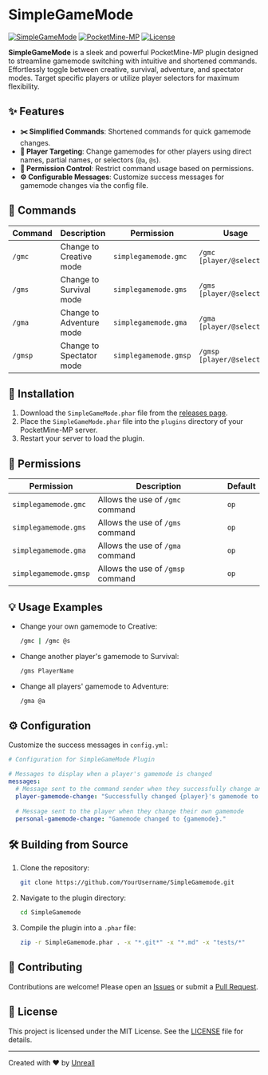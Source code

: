 # SimpleGameMode

[![SimpleGameMode](https://img.shields.io/badge/SimpleGamemode-v1.0.0-brightgreen.svg)](https://github.com/ImmoDevs/SimpleGameMode)
[![PocketMine-MP](https://img.shields.io/badge/PocketMine--MP-5.0.0-blue.svg)](https://github.com/pmmp/PocketMine-MP)
[![License](https://img.shields.io/badge/License-MIT-yellow.svg)](https://github.com/ImmoDevs/SimpleGameMode/blob/main/LICENSE)

**SimpleGameMode** is a sleek and powerful PocketMine-MP plugin designed to streamline gamemode switching with intuitive and shortened commands. Effortlessly toggle between creative, survival, adventure, and spectator modes. Target specific players or utilize player selectors for maximum flexibility.

## ✨ Features

- **✂️ Simplified Commands**: Shortened commands for quick gamemode changes.
- **🎯 Player Targeting**: Change gamemodes for other players using direct names, partial names, or selectors (`@a`, `@s`).
- **🔐 Permission Control**: Restrict command usage based on permissions.
- **⚙️ Configurable Messages**: Customize success messages for gamemode changes via the config file.

## 📜 Commands

| Command | Description                        | Permission            | Usage                      |
|---------|------------------------------------|-----------------------|----------------------------|
| `/gmc`  | Change to Creative mode            | `simplegamemode.gmc`  | `/gmc [player/@selector]`  |
| `/gms`  | Change to Survival mode            | `simplegamemode.gms`  | `/gms [player/@selector]`  |
| `/gma`  | Change to Adventure mode           | `simplegamemode.gma`  | `/gma [player/@selector]`  |
| `/gmsp` | Change to Spectator mode           | `simplegamemode.gmsp` | `/gmsp [player/@selector]` |

## 🚀 Installation

1. Download the `SimpleGameMode.phar` file from the [releases page](https://github.com/ImmoDevs/SimpleGamemode/releases).
2. Place the `SimpleGameMode.phar` file into the `plugins` directory of your PocketMine-MP server.
3. Restart your server to load the plugin.

## 🔐 Permissions

| Permission            | Description                       | Default |
|-----------------------|-----------------------------------|---------|
| `simplegamemode.gmc`  | Allows the use of `/gmc` command  | `op`    |
| `simplegamemode.gms`  | Allows the use of `/gms` command  | `op`    |
| `simplegamemode.gma`  | Allows the use of `/gma` command  | `op`    |
| `simplegamemode.gmsp` | Allows the use of `/gmsp` command | `op`    |

## 💡 Usage Examples

- Change your own gamemode to Creative:
  ```sh
  /gmc | /gmc @s
  ```
- Change another player's gamemode to Survival:
  ```sh
  /gms PlayerName
  ```
- Change all players' gamemode to Adventure:
  ```sh
  /gma @a
  ```

## ⚙️ Configuration

Customize the success messages in `config.yml`:
```yaml
# Configuration for SimpleGameMode Plugin

# Messages to display when a player's gamemode is changed
messages:
  # Message sent to the command sender when they successfully change another player's gamemode
  player-gamemode-change: "Successfully changed {player}'s gamemode to {gamemode}."
  
  # Message sent to the player when they change their own gamemode
  personal-gamemode-change: "Gamemode changed to {gamemode}."

```

## 🛠️ Building from Source

1. Clone the repository:
   ```bash
   git clone https://github.com/YourUsername/SimpleGamemode.git
   ```
2. Navigate to the plugin directory:
   ```bash
   cd SimpleGamemode
   ```
3. Compile the plugin into a `.phar` file:
   ```bash
   zip -r SimpleGamemode.phar . -x "*.git*" -x "*.md" -x "tests/*"
   ```

## 🤝 Contributing

Contributions are welcome! Please open an [Issues](https://github.com/ImmoDevs/SimpleGameMode/issues) or submit a [Pull Request](https://github.com/ImmoDevs/SimpleGameMode/pulls).

## 📄 License

This project is licensed under the MIT License. See the [LICENSE](LICENSE) file for details.

---

Created with ❤️ by [Unreall](https://github.com/ImmoDevs)
